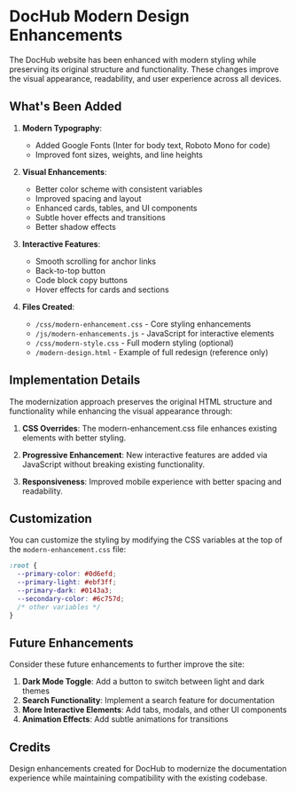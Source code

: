 # DocHub Modern Design Enhancements

The DocHub website has been enhanced with modern styling while preserving its original structure and functionality. These changes improve the visual appearance, readability, and user experience across all devices.

## What's Been Added

1. **Modern Typography**: 
   - Added Google Fonts (Inter for body text, Roboto Mono for code)
   - Improved font sizes, weights, and line heights

2. **Visual Enhancements**:
   - Better color scheme with consistent variables
   - Improved spacing and layout
   - Enhanced cards, tables, and UI components
   - Subtle hover effects and transitions
   - Better shadow effects

3. **Interactive Features**:
   - Smooth scrolling for anchor links
   - Back-to-top button
   - Code block copy buttons
   - Hover effects for cards and sections

4. **Files Created**:
   - `/css/modern-enhancement.css` - Core styling enhancements
   - `/js/modern-enhancements.js` - JavaScript for interactive elements
   - `/css/modern-style.css` - Full modern styling (optional)
   - `/modern-design.html` - Example of full redesign (reference only)

## Implementation Details

The modernization approach preserves the original HTML structure and functionality while enhancing the visual appearance through:

1. **CSS Overrides**: The modern-enhancement.css file enhances existing elements with better styling.

2. **Progressive Enhancement**: New interactive features are added via JavaScript without breaking existing functionality.

3. **Responsiveness**: Improved mobile experience with better spacing and readability.

## Customization

You can customize the styling by modifying the CSS variables at the top of the `modern-enhancement.css` file:

```css
:root {
  --primary-color: #0d6efd;
  --primary-light: #ebf3ff;
  --primary-dark: #0143a3;
  --secondary-color: #6c757d;
  /* other variables */
}
```

## Future Enhancements

Consider these future enhancements to further improve the site:

1. **Dark Mode Toggle**: Add a button to switch between light and dark themes
2. **Search Functionality**: Implement a search feature for documentation
3. **More Interactive Elements**: Add tabs, modals, and other UI components
4. **Animation Effects**: Add subtle animations for transitions

## Credits

Design enhancements created for DocHub to modernize the documentation experience while maintaining compatibility with the existing codebase.